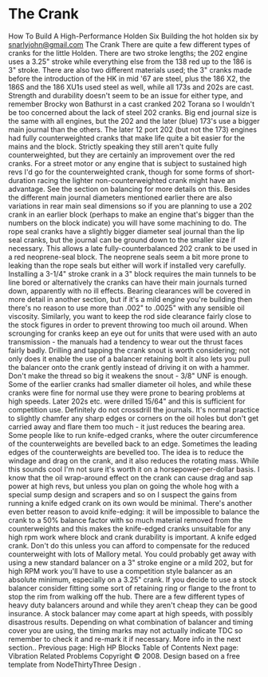 # The Crank

How To Build A High-Performance Holden Six
Building the hot holden six
by snarlyjohn@gmail.com
The Crank
There are quite a few different types of cranks for the little
Holden. There are two stroke lengths; the 202 engine uses a 3.25"
stroke while everything else from the 138 red up to the 186 is 3"
stroke. There are also two different materials used; the 3" cranks
made before the introduction of the HK in mid '67 are steel, plus
the 186 X2, the 186S and the 186 XU1s used steel as well, while all
173s and 202s are cast. Strength and durability doesn't seem to be
an issue for either type, and remember Brocky won Bathurst in a
cast cranked 202 Torana so I wouldn't be too concerned about the
lack of steel 202 cranks. Big end journal size is the same with all
engines, but the 202 and the later (blue) 173's use a bigger main
journal than the others.
The later 12 port 202 (but not the 173) engines had fully
counterweighted cranks that make life quite a bit easier for the
mains and the block. Strictly speaking they still aren't quite fully counterweighted,
but they are certainly an improvement over the red cranks. For a street motor or any engine that is
subject to sustained high revs I'd go for the counterweighted
crank, though for some forms of short-duration racing the lighter
non-counterweighted crank might have an advantage. See the section
on balancing for more details on this. Besides the different main
journal diameters mentioned earlier there are also variations in
rear main seal dimensions so if you are planning to use a 202 crank
in an earlier block (perhaps to make an engine that's bigger than
the numbers on the block indicate) you will have some machining to
do. The rope seal cranks have a slightly bigger diameter seal journal
than the lip seal cranks, but the journal can be ground down to the smaller
size if necessary. This allows a late fully-counterbalanced 202 crank
to be used in a red neoprene-seal block. The neoprene seals seem a
bit more prone to leaking than the rope seals but either will work
if installed very carefully. Installing a 3-1/4" stroke crank in
a 3" block requires the main tunnels to be line bored or alternatively the cranks
can have their main journals turned down,
apparently with no ill effects. Bearing clearances will be covered in
more detail in another section, but if it's a mild engine you're building
then there's no reason to use more than .002" to .0025" with any
sensible oil viscosity. Similarly, you want to keep
the rod side clearance fairly close to the stock figures in order
to prevent throwing too much oil around. When scrounging for cranks
keep an eye out for units that were
used with an auto transmission - the manuals had a tendency to wear
out the thrust faces fairly badly.
Drilling and tapping the crank snout is worth considering; not
only does it enable the use of a balancer retaining bolt it also
lets you pull the balancer onto the crank gently instead of driving
it on with a hammer. Don't make the thread so big it weakens the
snout - 3/8" UNF is enough.
Some of the earlier cranks had smaller diameter oil holes, and while
these cranks were fine for normal use they were prone to bearing
problems at high speeds. Later 202s etc. were drilled 15/64" and
this is sufficient for competition use.
Definitely do
not
crossdrill
the journals. It's normal practice to slightly chamfer any sharp
edges or corners on the oil holes but don't get carried away and
flare them too much - it just reduces the bearing area.
Some people like to run knife-edged cranks, where the outer
circumference of the counterweights are bevelled back to an edge.
Sometimes the leading edges of the counterweights are bevelled too.
The idea is to reduce the windage and drag on the crank, and it
also reduces the rotating mass. While this sounds cool I'm not sure
it's worth it on a horsepower-per-dollar basis. I know that the oil
wrap-around effect on the crank can cause drag and sap power at
high revs, but unless you plan on going the whole hog with a
special sump design and scrapers and so on I suspect the gains from
running a knife edged crank on its own would be minimal. There's
another even better reason to avoid knife-edging: it will be impossible
to balance the crank to a 50% balance factor with so much material
removed from the counterweights and this makes the knife-edged cranks
unsuitable for any high rpm work where block and crank durability is
important.
A knife edged crank. Don't do this unless you
can afford to compensate for the reduced counterweight with lots of Mallory metal.
You could probably get away with using a new standard balancer
on a 3" stroke engine or a mild 202, but for high RPM work you'll
have to use a competition style balancer as an absolute minimum,
especially on a 3.25" crank. If you decide to use a stock balancer
consider fitting some sort of retaining ring or flange to the front
to stop the rim from walking off the hub. There are a few different
types of heavy duty balancers around and while they aren't cheap
they can be good insurance. A stock balancer may come apart at high
speeds, with possibly disastrous results. Depending on what
combination of balancer and timing cover you are using, the timing
marks may not actually indicate TDC so remember to check it and
re-mark it if necessary. More info in the next section..
Previous page: High HP Blocks
Table of Contents
Next page: Vibration Related Problems
Copyright © 2008. Design
based on a free template from
NodeThirtyThree
Design
.